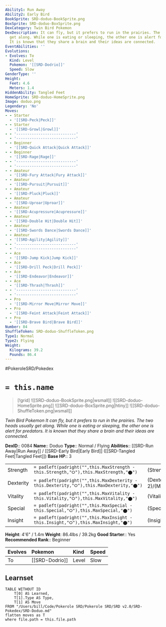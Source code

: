 ```yaml
---
Ability1: Run Away
Ability2: Early Bird
BookSprite: SRD-doduo-BookSprite.png
BoxSprite: SRD-doduo-BoxSprite.png
DexCategory: Twin Bird Pokemon
DexDescription: It can fly, but it prefers to run in the prairies. The two heads usually
  get along. While one is eating or sleeping, the other one is alert for predators.
  It is known that they share a brain and their ideas are connected.
EventAbilities: ''
Evolutions:
- Evolves: To
  Kind: Level
  Pokemon: '[[SRD-Dodrio]]'
  Speed: Slow
GenderType: ''
Height:
  Feet: 4.6
  Meters: 1.4
HiddenAbility: Tangled Feet
HomeSprite: SRD-doduo-HomeSprite.png
Image: doduo.png
Legendary: 'No'
Moves:
- - Starter
  - '[[SRD-Peck|Peck]]'
- - Starter
  - '[[SRD-Growl|Growl]]'
- - '---------------------------'
  - '---------------------------'
- - Beginner
  - '[[SRD-Quick Attack|Quick Attack]]'
- - Beginner
  - '[[SRD-Rage|Rage]]'
- - '---------------------------'
  - '---------------------------'
- - Amateur
  - '[[SRD-Fury Attack|Fury Attack]]'
- - Amateur
  - '[[SRD-Pursuit|Pursuit]]'
- - Amateur
  - '[[SRD-Pluck|Pluck]]'
- - Amateur
  - '[[SRD-Uproar|Uproar]]'
- - Amateur
  - '[[SRD-Acupressure|Acupressure]]'
- - Amateur
  - '[[SRD-Double Hit|Double Hit]]'
- - Amateur
  - '[[SRD-Swords Dance|Swords Dance]]'
- - Amateur
  - '[[SRD-Agility|Agility]]'
- - '---------------------------'
  - '---------------------------'
- - Ace
  - '[[SRD-Jump Kick|Jump Kick]]'
- - Ace
  - '[[SRD-Drill Peck|Drill Peck]]'
- - Ace
  - '[[SRD-Endeavor|Endeavor]]'
- - Ace
  - '[[SRD-Thrash|Thrash]]'
- - '---------------------------'
  - '---------------------------'
- - Pro
  - '[[SRD-Mirror Move|Mirror Move]]'
- - Pro
  - '[[SRD-Feint Attack|Feint Attack]]'
- - Pro
  - '[[SRD-Brave Bird|Brave Bird]]'
Number: 84
ShuffleToken: SRD-doduo-ShuffleToken.png
Type1: Normal
Type2: Flying
Weight:
  Kilograms: 39.2
  Pounds: 86.4
---
```


#PokeroleSRD/Pokedex

# `= this.name`

> [!grid]
> ![[SRD-doduo-BookSprite.png|wsmall]]
> ![[SRD-doduo-HomeSprite.png]]
> ![[SRD-doduo-BoxSprite.png|htiny]]
> ![[SRD-doduo-ShuffleToken.png|wsmall]]


*Twin Bird Pokemon*
*It can fly, but it prefers to run in the prairies. The two heads usually get along. While one is eating or sleeping, the other one is alert for predators. It is known that they share a brain and their ideas are connected.*

**DexID**:: 0084
**Name**:: Doduo
**Type**:: Normal / Flying
**Abilities**:: [[SRD-Run Away|Run Away]] / [[SRD-Early Bird|Early Bird]] ([[SRD-Tangled Feet|Tangled Feet]])
**Base HP**:: 3

|           |                                                                                        |                                          |
| --------- | -------------------------------------------------------------------------------------- | ---------------------------------------- |
| Strength  | `= padleft(padright("",this.MaxStrength - this.Strength,"⭘"),this.MaxStrength,"⬤")`    | (Strength::2)/(MaxStrength::5)   |
| Dexterity | `= padleft(padright("",this.MaxDexterity - this.Dexterity,"⭘"),this.MaxDexterity,"⬤")` | (Dexterity:: 2)/(MaxDexterity::5) |
| Vitality  | `= padleft(padright("",this.MaxVitality - this.Vitality,"⭘"),this.MaxVitality,"⬤")`    | (Vitality::2)/(MaxVitality::4)   |
| Special   | `= padleft(padright("",this.MaxSpecial - this.Special,"⭘"),this.MaxSpecial,"⬤")`       | (Special::1)/(MaxSpecial::3)     |
| Insight   | `= padleft(padright("",this.MaxInsight - this.Insight,"⭘"),this.MaxInsight,"⬤")`       | (Insight::1)/(MaxInsight::3)     |

**Height**: 4'6" / 1.4m
**Weight**: 86.4lbs / 39.2kg
**Good Starter**:: Yes
**Recommended Rank**:: Beginner

| Evolves   | Pokemon        | Kind   | Speed   |
|:----------|:---------------|:-------|:--------|
| To        | [[SRD-Dodrio]] | Level  | Slow    |

## Learnset

```dataview
TABLE WITHOUT ID
    T[0] AS Learned,
    T[1].Type AS Type,
    T[1] AS Move
FROM "/Users/bill/Code/Pokerole SRD/Pokerole SRD/SRD v2.0/SRD-Pokedex/SRD-Doduo.md"
flatten moves as T
where file.path = this.file.path
```
